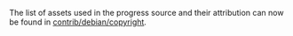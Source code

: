 The list of assets used in the progress source and their attribution can now be found in [contrib/debian/copyright](../contrib/debian/copyright).
